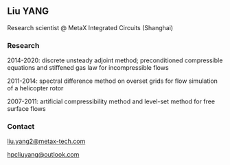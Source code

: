 ## Liu YANG 


Research scientist @ MetaX Integrated Circuits (Shanghai)

### Research

2014-2020: discrete unsteady adjoint method; 
           preconditioned compressible equations and stiffened gas law for incompressible flows
           
2011-2014: spectral difference method on overset grids for flow simulation of a helicopter rotor

2007-2011: artificial compressibility method and level-set method for free surface flows

### Contact
liu.yang2@metax-tech.com

hpcliuyang@outlook.com


